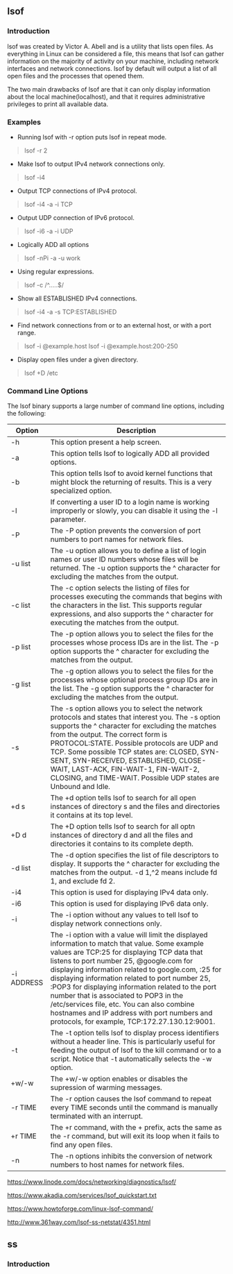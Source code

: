 ## lsof

### Introduction

lsof was created by Victor A. Abell and is a utility that lists open files. As everything in Linux can be considered a file, this means that lsof can gather information on the majority of activity on your machine, including network interfaces and network connections. lsof by default will output a list of all open files and the processes that opened them.

The two main drawbacks of lsof are that it can only display information about the local machine(localhost), and that it requires administrative privileges to print all available data.

### Examples

* Running lsof with -r option puts lsof in repeat mode.
> lsof -r 2

* Make lsof to output IPv4 network connections only.
> lsof -i4

* Output TCP connections of IPv4 protocol.
> lsof -i4 -a -i TCP

* Output UDP connection of IPv6 protocol.
> lsof -i6 -a -i UDP

* Logically ADD all options
> lsof -nPi -a -u work

* Using regular expressions.
> lsof -c /^.....$/

* Show all ESTABLISHED IPv4 connections.
> lsof -i4 -a -s TCP:ESTABLISHED

* Find network connections from or to an external host, or with a port range.
> lsof -i @example.host
> lsof -i @example.host:200-250

* Display open files under a given directory.
> lsof +D /etc

### Command Line Options

The lsof binary supports a large number of command line options, including the following:

| Option     | Description                                                  |
| ---------- | ------------------------------------------------------------ |
| -h         | This option present a help screen.                           |
| -a         | This option tells lsof to logically ADD all provided options. |
| -b         | This option tells lsof to avoid kernel functions that might block the returning of results. This is a very specialized option. |
| -l         | If converting a user ID to a login name is working improperly or slowly, you can disable it using the -l parameter. |
| -P         | The -P option prevents the conversion of port numbers to port names for network files. |
| -u list    | The -u option allows you to define a list of login names or user ID numbers whose files will be returned. The -u option supports the ^ character for excluding the matches from the output. |
| -c list    | The -c option selects the listing of files for processes executing the commands that begins with the characters in the list. This supports regular expressions, and also supports the ^ character for executing the matches from the output. |
| -p list    | The -p option allows you to select the files for the processes whose process IDs are in the list. The -p option supports the ^ character for excluding the matches from the output. |
| -g list    | The -g option allows you to select the files for the processes whose optional process group IDs are in the list. The -g option supports the ^ character for excluding the matches from the output. |
| -s         | The -s option allows you to select the network protocols and states that interest you. The -s option supports the ^ character for excluding the matches from the output. The correct form is PROTOCOL:STATE. Possible protocols are UDP and TCP. Some possible TCP states are: CLOSED, SYN-SENT, SYN-RECEIVED, ESTABLISHED, CLOSE-WAIT, LAST-ACK, FIN-WAIT-1, FIN-WAIT-2, CLOSING, and TIME-WAIT. Possible UDP states are Unbound and Idle. |
| +d s       | The +d option tells lsof to search for all open instances of directory s and the files and directories it contains at its top level. |
| +D d       | The +D option tells lsof to search for all optn instances of directory d and all the files and directories it contains to its complete depth. |
| -d list    | The -d option specifies the list of file descriptors to display. It supports the ^ character for excluding the matches from the output. -d 1,^2 means include fd 1, and exclude fd 2. |
| -i4        | This option is used for displaying IPv4 data only.           |
| -i6        | This option is used for displaying IPv6 data only.           |
| -i         | The -i option without any values to tell lsof to display network connections only. |
| -i ADDRESS | The -i option with a value will limit the displayed information to match that value. Some example values are TCP:25 for displaying TCP data that listens to port number 25, @google.com for displaying information related to google.com, :25 for displaying information related to port number 25, :POP3 for displaying information related to the port number that is associated to POP3 in the /etc/services file, etc. You can also combine hostnames and IP address with port numbers and protocols, for example, TCP:172.27.130.12:9001. |
| -t         | The -t option tells lsof to display process identifiers without a header line. This is particularly useful for feeding the output of lsof to the kill command or to a script. Notice that -t automatically selects the -w option. |
| +w/-w      | The +w/-w option enables or disables the supression of warming messages. |
| -r TIME    | The -r option causes the lsof command to repeat every TIME seconds until the command is manually terminated with an interrupt. |
| +r TIME    | The +r command, with the + prefix, acts the same as the -r command, but will exit its loop when it fails to find any open files. |
| -n         | The -n options inhibits the conversion of network numbers to host names for network files. |

<https://www.linode.com/docs/networking/diagnostics/lsof/>

<https://www.akadia.com/services/lsof_quickstart.txt>

<https://www.howtoforge.com/linux-lsof-command/>

<http://www.361way.com/lsof-ss-netstat/4351.html>

## ss

### Introduction

